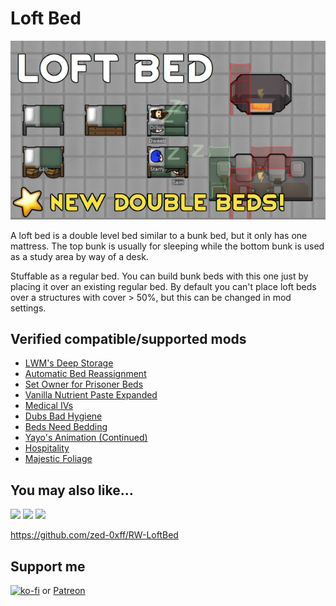 # Loft Bed
[![Loft Bed](About/Preview.png)](https://steamcommunity.com/sharedfiles/filedetails/?id=2961708299)

A loft bed is a double level bed similar to a bunk bed, but it only has one mattress. The top bunk is usually for sleeping while the bottom bunk is used as a study area by way of a desk.

Stuffable as a regular bed.
You can build bunk beds with this one just by placing it over an existing regular bed.
By default you can't place loft beds over a structures with cover > 50%, but this can be changed in mod settings.

## Verified compatible/supported mods

- [LWM's Deep Storage](https://steamcommunity.com/sharedfiles/filedetails/?id=1617282896)
- [Automatic Bed Reassignment](https://steamcommunity.com/sharedfiles/filedetails/?id=2404555784)
- [Set Owner for Prisoner Beds](https://steamcommunity.com/sharedfiles/filedetails/?id=2053931388)
- [Vanilla Nutrient Paste Expanded](https://steamcommunity.com/sharedfiles/filedetails/?id=2920385763)
- [Medical IVs](https://steamcommunity.com/sharedfiles/filedetails/?id=1424438685)
- [Dubs Bad Hygiene](https://steamcommunity.com/sharedfiles/filedetails/?id=836308268)
- [Beds Need Bedding](https://steamcommunity.com/sharedfiles/filedetails/?id=2558522926)
- [Yayo's Animation (Continued)](https://steamcommunity.com/sharedfiles/filedetails/?id=2877292196)
- [Hospitality](https://steamcommunity.com/sharedfiles/filedetails/?id=753498552)
- [Majestic Foliage](https://steamcommunity.com/sharedfiles/filedetails/?id=2899647123)

## You may also like...

[![](https://steamuserimages-a.akamaihd.net/ugc/2030601882545722547/5C4C6F193DA4429BD79D2FA2632AD7B3E188D79E/?imw=268&imh=151&ima=fit)](https://steamcommunity.com/sharedfiles/filedetails/?id=2960434569) [![](https://steamuserimages-a.akamaihd.net/ugc/2030602392607716379/3416FDBAEFC81F37B91275490B97B117F375720A/?imw=268&imh=151&ima=fit)](https://steamcommunity.com/sharedfiles/filedetails/?id=2963773456) [![](https://steamuserimages-a.akamaihd.net/ugc/2031730032116745972/3AFF012AAA9C0F768199C85E3BD48533D177D40E/?imw=268&imh=151&ima=fit)](https://steamcommunity.com/sharedfiles/filedetails/?id=2971543841)

https://github.com/zed-0xff/RW-LoftBed

## Support me

[![ko-fi](https://i.imgur.com/Utx6OIH.png)](https://ko-fi.com/K3K81Z3W5) or [Patreon](https://www.patreon.com/zed_0xff)
